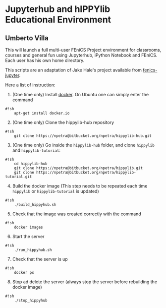 # Jupyterhub and hIPPYlib Educational Environment
## Umberto Villa

This will launch a full multi-user FEniCS Project environment for classrooms,
courses and general fun using Jupyterhub, iPython Notebook and FEniCS. Each
user has his own home directory.

This scripts are an adaptation of Jake Hale's project available from [fenics-jupyter](https://bitbucket.org/jackhale/fenics-jupyter).

Here a list of instruction:

1. (One time only) Install [docker](https://www.docker.com/). On Ubuntu one can simply enter the command
```
#!sh
    apt-get install docker.io
```

2. (One time only) Clone the hippylib-hub repository
```
#!sh
    git clone https://npetra@bitbucket.org/npetra/hippylib-hub.git
```

3. (One time only) Go inside the `hippylib-hub` folder, and clone `hippylib` and `hippylib-tutorial`:
```
#!sh
    cd hippylib-hub
    git clone https://npetra@bitbucket.org/npetra/hippylib.git
    git clone https://npetra@bitbucket.org/npetra/hippylib-tutorial.git
```
4. Build the docker image (This step needs to be repeated each time `hippylib` or `hippylib-tutorial` is updated)
```
#!sh
    ./build_hippyhub.sh
```

5. Check that the image was created correctly with the command
```
#!sh
    docker images
```

6. Start the server
```
#!sh
    ./run_hippyhub.sh
```

7. Check that the server is up
```
#!sh
    docker ps
```

8. Stop ad delete the server (always stop the server before rebuilding the docker image)
```
#!sh
    ./stop_hippyhub
```